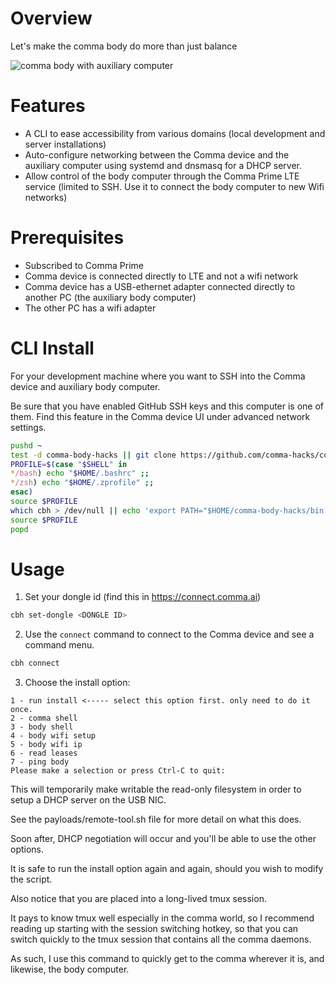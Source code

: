 # Overview

Let's make the comma body do more than just balance

![comma body with auxiliary computer](https://www.keyvanfatehi.com/2023/01/15/Comma-Body-external-PC-direct-ethernet-networking/comma-body-external-pc.png)

# Features

- A CLI to ease accessibility from various domains (local development and server installations)
- Auto-configure networking between the Comma device and the auxiliary computer using systemd and dnsmasq for a DHCP server.
- Allow control of the body computer through the Comma Prime LTE service (limited to SSH. Use it to connect the body computer to new Wifi networks)

# Prerequisites

- Subscribed to Comma Prime
- Comma device is connected directly to LTE and not a wifi network
- Comma device has a USB-ethernet adapter connected directly to another PC (the auxiliary body computer)
- The other PC has a wifi adapter


# CLI Install

For your development machine where you want to SSH into the Comma device and auxiliary body computer.

Be sure that you have enabled GitHub SSH keys and this computer is one of them. Find this feature in the Comma device UI under advanced network settings.

```bash
pushd ~
test -d comma-body-hacks || git clone https://github.com/comma-hacks/comma-body-hacks.git
PROFILE=$(case "$SHELL" in 
*/bash) echo "$HOME/.bashrc" ;;
*/zsh) echo "$HOME/.zprofile" ;;
esac)
source $PROFILE
which cbh > /dev/null || echo 'export PATH="$HOME/comma-body-hacks/bin:$PATH"' >> $PROFILE
source $PROFILE
popd
```

# Usage

1. Set your dongle id (find this in https://connect.comma.ai)

```bash
cbh set-dongle <DONGLE ID>
```

2. Use the `connect` command to connect to the Comma device and see a command menu.

```bash
cbh connect
```

3. Choose the install option:

```
1 - run install <----- select this option first. only need to do it once.
2 - comma shell
3 - body shell
4 - body wifi setup
5 - body wifi ip
6 - read leases
7 - ping body
Please make a selection or press Ctrl-C to quit:
```

This will temporarily make writable the read-only filesystem in order to setup a DHCP server on the USB NIC.

See the payloads/remote-tool.sh file for more detail on what this does.

Soon after, DHCP negotiation will occur and you'll be able to use the other options.

It is safe to run the install option again and again, should you wish to modify the script.

Also notice that you are placed into a long-lived tmux session.

It pays to know tmux well especially in the comma world, so I recommend reading up starting with the session switching hotkey, so that you can switch quickly to the tmux session that contains all the comma daemons.

As such, I use this command to quickly get to the comma wherever it is, and likewise, the body computer.